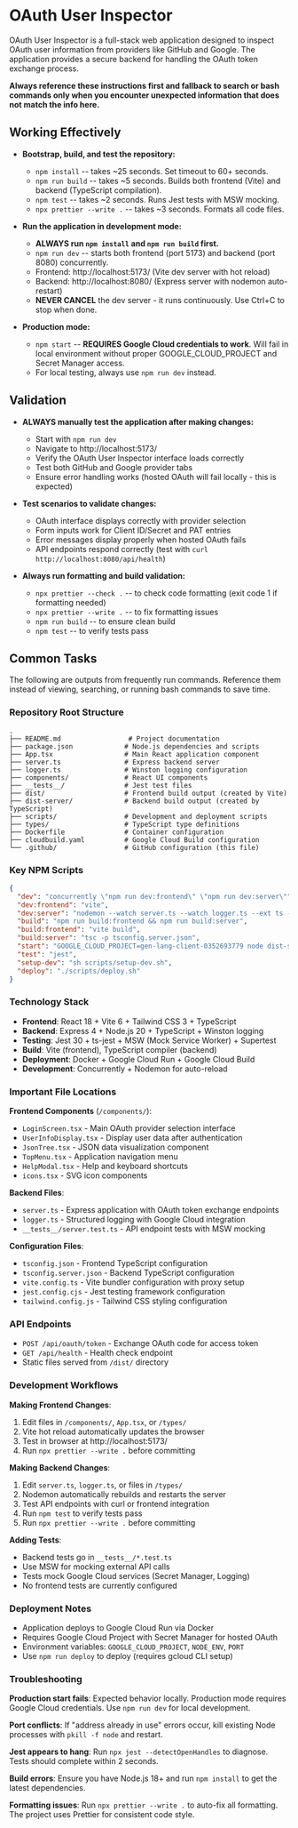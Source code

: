 # OAuth User Inspector

OAuth User Inspector is a full-stack web application designed to inspect OAuth user information from providers like GitHub and Google. The application provides a secure backend for handling the OAuth token exchange process.

**Always reference these instructions first and fallback to search or bash commands only when you encounter unexpected information that does not match the info here.**

## Working Effectively

- **Bootstrap, build, and test the repository:**
  - `npm install` -- takes ~25 seconds. Set timeout to 60+ seconds.
  - `npm run build` -- takes ~5 seconds. Builds both frontend (Vite) and backend (TypeScript compilation).
  - `npm test` -- takes ~2 seconds. Runs Jest tests with MSW mocking.
  - `npx prettier --write .` -- takes ~3 seconds. Formats all code files.

- **Run the application in development mode:**
  - **ALWAYS run `npm install` and `npm run build` first.**
  - `npm run dev` -- starts both frontend (port 5173) and backend (port 8080) concurrently.
  - Frontend: http://localhost:5173/ (Vite dev server with hot reload)
  - Backend: http://localhost:8080/ (Express server with nodemon auto-restart)
  - **NEVER CANCEL** the dev server - it runs continuously. Use Ctrl+C to stop when done.

- **Production mode:**
  - `npm start` -- **REQUIRES Google Cloud credentials to work**. Will fail in local environment without proper GOOGLE_CLOUD_PROJECT and Secret Manager access.
  - For local testing, always use `npm run dev` instead.

## Validation

- **ALWAYS manually test the application after making changes:**
  - Start with `npm run dev`
  - Navigate to http://localhost:5173/
  - Verify the OAuth User Inspector interface loads correctly
  - Test both GitHub and Google provider tabs
  - Ensure error handling works (hosted OAuth will fail locally - this is expected)

- **Test scenarios to validate changes:**
  - OAuth interface displays correctly with provider selection
  - Form inputs work for Client ID/Secret and PAT entries
  - Error messages display properly when hosted OAuth fails
  - API endpoints respond correctly (test with `curl http://localhost:8080/api/health`)

- **Always run formatting and build validation:**
  - `npx prettier --check .` -- to check code formatting (exit code 1 if formatting needed)
  - `npx prettier --write .` -- to fix formatting issues
  - `npm run build` -- to ensure clean build
  - `npm test` -- to verify tests pass

## Common Tasks

The following are outputs from frequently run commands. Reference them instead of viewing, searching, or running bash commands to save time.

### Repository Root Structure

```
.
├── README.md                 # Project documentation
├── package.json             # Node.js dependencies and scripts
├── App.tsx                  # Main React application component
├── server.ts                # Express backend server
├── logger.ts                # Winston logging configuration
├── components/              # React UI components
├── __tests__/               # Jest test files
├── dist/                    # Frontend build output (created by Vite)
├── dist-server/             # Backend build output (created by TypeScript)
├── scripts/                 # Development and deployment scripts
├── types/                   # TypeScript type definitions
├── Dockerfile               # Container configuration
├── cloudbuild.yaml          # Google Cloud Build configuration
└── .github/                 # GitHub configuration (this file)
```

### Key NPM Scripts

```json
{
  "dev": "concurrently \"npm run dev:frontend\" \"npm run dev:server\"",
  "dev:frontend": "vite",
  "dev:server": "nodemon --watch server.ts --watch logger.ts --ext ts --exec \"npm run build:server && node dist-server/server.js\"",
  "build": "npm run build:frontend && npm run build:server",
  "build:frontend": "vite build",
  "build:server": "tsc -p tsconfig.server.json",
  "start": "GOOGLE_CLOUD_PROJECT=gen-lang-client-0352693779 node dist-server/server.js",
  "test": "jest",
  "setup-dev": "sh scripts/setup-dev.sh",
  "deploy": "./scripts/deploy.sh"
}
```

### Technology Stack

- **Frontend**: React 18 + Vite 6 + Tailwind CSS 3 + TypeScript
- **Backend**: Express 4 + Node.js 20 + TypeScript + Winston logging
- **Testing**: Jest 30 + ts-jest + MSW (Mock Service Worker) + Supertest
- **Build**: Vite (frontend), TypeScript compiler (backend)
- **Deployment**: Docker + Google Cloud Run + Google Cloud Build
- **Development**: Concurrently + Nodemon for auto-reload

### Important File Locations

**Frontend Components** (`/components/`):

- `LoginScreen.tsx` - Main OAuth provider selection interface
- `UserInfoDisplay.tsx` - Display user data after authentication
- `JsonTree.tsx` - JSON data visualization component
- `TopMenu.tsx` - Application navigation menu
- `HelpModal.tsx` - Help and keyboard shortcuts
- `icons.tsx` - SVG icon components

**Backend Files**:

- `server.ts` - Express application with OAuth token exchange endpoints
- `logger.ts` - Structured logging with Google Cloud integration
- `__tests__/server.test.ts` - API endpoint tests with MSW mocking

**Configuration Files**:

- `tsconfig.json` - Frontend TypeScript configuration
- `tsconfig.server.json` - Backend TypeScript configuration
- `vite.config.ts` - Vite bundler configuration with proxy setup
- `jest.config.cjs` - Jest testing framework configuration
- `tailwind.config.js` - Tailwind CSS styling configuration

### API Endpoints

- `POST /api/oauth/token` - Exchange OAuth code for access token
- `GET /api/health` - Health check endpoint
- Static files served from `/dist/` directory

### Development Workflows

**Making Frontend Changes**:

1. Edit files in `/components/`, `App.tsx`, or `/types/`
2. Vite hot reload automatically updates the browser
3. Test in browser at http://localhost:5173/
4. Run `npx prettier --write .` before committing

**Making Backend Changes**:

1. Edit `server.ts`, `logger.ts`, or files in `/types/`
2. Nodemon automatically rebuilds and restarts the server
3. Test API endpoints with curl or frontend integration
4. Run `npm test` to verify tests pass
5. Run `npx prettier --write .` before committing

**Adding Tests**:

- Backend tests go in `__tests__/*.test.ts`
- Use MSW for mocking external API calls
- Tests mock Google Cloud services (Secret Manager, Logging)
- No frontend tests are currently configured

### Deployment Notes

- Application deploys to Google Cloud Run via Docker
- Requires Google Cloud Project with Secret Manager for hosted OAuth
- Environment variables: `GOOGLE_CLOUD_PROJECT`, `NODE_ENV`, `PORT`
- Use `npm run deploy` to deploy (requires gcloud CLI setup)

### Troubleshooting

**Production start fails**: Expected behavior locally. Production mode requires Google Cloud credentials. Use `npm run dev` for local development.

**Port conflicts**: If "address already in use" errors occur, kill existing Node processes with `pkill -f node` and restart.

**Jest appears to hang**: Run `npx jest --detectOpenHandles` to diagnose. Tests should complete within 2 seconds.

**Build errors**: Ensure you have Node.js 18+ and run `npm install` to get the latest dependencies.

**Formatting issues**: Run `npx prettier --write .` to auto-fix all formatting. The project uses Prettier for consistent code style.
